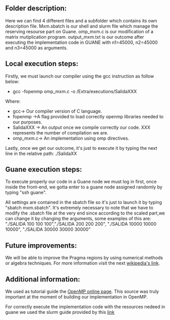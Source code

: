 ## Folder description:

Here we can find 4 different files and a subfolder which contains its own description file. Mxm.sbatch is our shell and slurm file which manage the reserving resourse part on Guane. omp_mxm.c is our modification of a matrix mutiplication program. output_mxm.txt is our outcome after executing the implementation code in GUANE with n1=45000, n2=45000 and n3=45000 as arguments. 

## Local execution steps:

Firstly, we must launch our compiler using the gcc instruction as follow below:

- gcc -fopenmp omp_mxm.c -o /Extra/executions/SalidaXXX

Where:

* gcc-> Our compiler version of C language.
* fopenmp ->A flag provided to load correctly openmp libraries needed to our purposes.
* SalidaXXX -> An output once we compile correctly our code. XXX represents the number of compilation we are. 
* omp_mxm.c-> An implementation using omp directives.

Lastly, once we get our outcome, it's just to execute it by typing the next line in the relative path: 
./SalidaXX


## Guane execution steps:  

To execute properly our code in a Guane node we must log in first, once inside the front-end, we gotta enter to a guane node assigned randomly by typing "ssh guane".

All settings are contained in the sbatch file so it's just to launch it by typing "sbatch mxm.sbatch". It's extremely necessary to note that we have to modify the .sbatch file at the very end since according to the scaled part,we can change it by changing the arguments, some examples of this are: "./SALIDA 100 100 100","./SALIDA 200 200 200", "./SALIDA 10000 10000 10000", "./SALIDA 30000 30000 30000"

## Future improvements: 

We will be able to improve the Pragma regions by using numerical methods or algebra techniques. For more information visit the next [wikipedia's link](https://en.wikipedia.org/wiki/Matrix_multiplication_algorithm).

## Additional information:

We used as tutorial guide the [OpenMP online page](https://computing.llnl.gov/tutorials/openMP/#ParallelRegion). This source was truly important at the moment of building our implementation in OpenMP. 

For correctly execute the implementation code with the resources nedeed in guane we used the slurm guide provided by this [link](https://slurm.schedmd.com/documentation.html)


